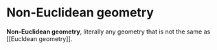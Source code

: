 # Non-Euclidean geometry
**Non-Euclidean geometry**, literally any geometry that is not the same as [[Eucldean geometry]].